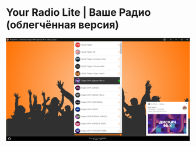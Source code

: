 # Your Radio Lite | Ваше Радио (облегчённая версия)

![Your Radio Lite | Ваше Радио (облегчённая версия)](https://github.com/ProjectSoft-STUDIONIONS/radioApp-lite/raw/main/src/screen.png "Your Radio Lite | Ваше Радио (облегчённая версия)")